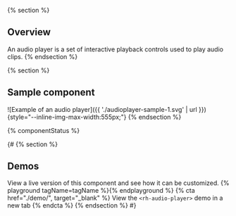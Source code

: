 {% section %}
  ## Overview
  An audio player is a set of interactive playback controls used to play audio 
  clips.
{% endsection %}

{% section %}
  ## Sample component
  ![Example of an audio player]({{ './audioplayer-sample-1.svg' | url 
  }}){style="--inline-img-max-width:555px;"}
{% endsection %}

{% componentStatus %}

{#
{% section %}
  ## Demos
  View a live version of this component and see how it can be customized.
  {% playground tagName=tagName %}{% endplayground %}
  {% cta href="./demo/", target="_blank" %}
    View the `<rh-audio-player>` demo in a new tab
  {% endcta %}
{% endsection %}
#}

